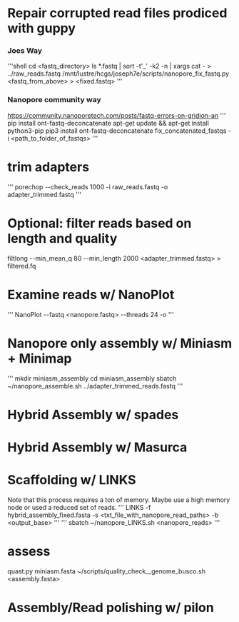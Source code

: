 # Repair corrupted read files prodiced with guppy
### Joes Way
'''shell
cd <fastq_directory>
ls *.fastq | sort -t'_' -k2 -n | xargs cat - > ../raw_reads.fastq
/mnt/lustre/hcgs/joseph7e/scripts/nanopore_fix_fastq.py <fastq_from_above> > <fixed.fastq>
'''

### Nanopore community way
https://community.nanoporetech.com/posts/fastq-errors-on-gridion-an
'''
pip install ont-fastq-deconcatenate
apt-get update && apt-get install python3-pip
pip3 install ont-fastq-deconcatenate
fix_concatenated_fastqs -i <path_to_folder_of_fastqs>
'''

# trim adapters
'''
porechop --check_reads 1000 -i raw_reads.fastq -o adapter_trimmed.fastq
'''
# Optional: filter reads based on length and quality
filtlong --min_mean_q 80 --min_length 2000 <adapter_trimmed.fastq> > filtered.fq

# Examine reads w/ NanoPlot
'''
NanoPlot --fastq <nanopore.fastq> --threads 24 -o <output-dir>
'''
# Nanopore only assembly w/ Miniasm + Minimap
'''
mkdir miniasm_assembly
cd miniasm_assembly
sbatch ~/nanopore_assemble.sh ../adapter_trimmed_reads.fastq
'''

# Hybrid Assembly w/ spades

# Hybrid Assembly w/ Masurca

# Scaffolding w/ LINKS
Note that this process requires a ton of memory. Maybe use a high memory node or used a reduced set of reads.
'''
LINKS -f hybrid_assembly_fixed.fasta  -s <txt_file_with_nanopore_read_paths> -b <output_base>
'''
'''
sbatch ~/nanopore_LINKS.sh <assembly> <nanopore_reads>
'''
# assess
quast.py miniasm.fasta
~/scripts/quality_check__genome_busco.sh <assembly.fasta>

# Assembly/Read polishing w/ pilon




